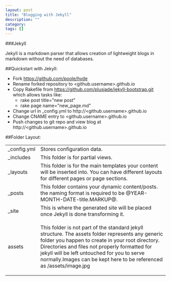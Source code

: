 ```yaml
---
layout: post
title: "Blogging with Jekyll"
description: ""
category:
tags: []
---
```


###Jekyll

Jekyll is a markdown parser that allows creation of lightweight blogs in markdown without the need of databases.

##Quickstart with Jekyll:
>
* Fork https://github.com/poole/hyde
* Rename forked repository to <github.username>.github.io
* Copy Rakefile from https://github.com/plusjade/jekyll-bootstrap.git which allows tasks like:
  - rake post title="new post"
  - rake page name="new_page.md"
* Change url in _config.yml to http://<github.username>.github.io
* Change CNAME entry to <github.username>.github.io
* Push changes to git repo and view blog at http://<github.username>.github.io


##Folder Layout:

<table>
  <tr>
    <td>_config.yml</td>
    <td>Stores configuration data.</td>
  </tr>
  <tr>
    <td>_includes</td>
    <td>This folder is for partial views.</td>
  </tr>
  <tr>
    <td>_layouts</td>
    <td>This folder is for the main templates your content will be inserted into. You can have different layouts for different pages or page sections.</td>
  </tr>
  <tr>
    <td>_posts</td>
    <td>This folder contains your dynamic content/posts. the naming format is required to be @YEAR-MONTH-DATE-title.MARKUP@.</td>
  </tr>
  <tr>
    <td>_site</td>
    <td> This is where the generated site will be placed once Jekyll is done transforming it.</td>
  </tr>
  <tr>
    <td>assets</td>
    <td>

 This folder is not part of the standard jekyll structure. The assets folder represents any generic folder you happen to create in your root directory. Directories and files not properly formatted for jekyll will be left untouched for you to serve normally.Images can be kept here to be referenced as /assets/image.jpg</td>
  </tr>
</table>


